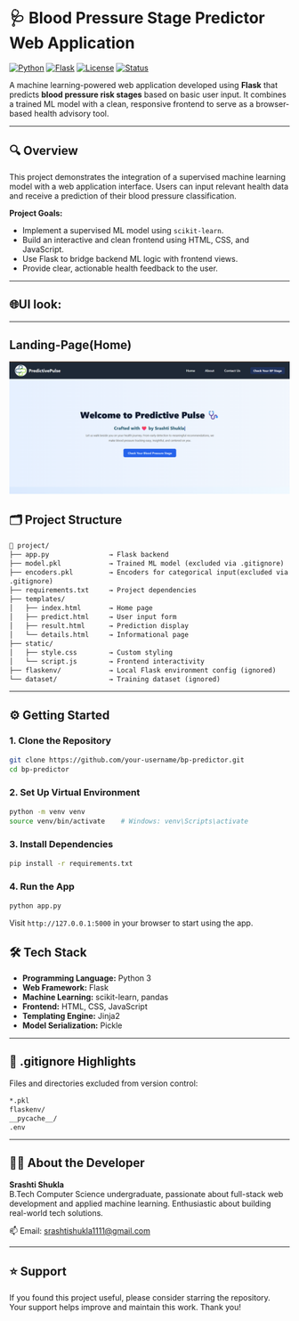 # 🩺 Blood Pressure Stage Predictor Web Application

[![Python](https://img.shields.io/badge/Python-3.10-blue.svg)](https://www.python.org/)
[![Flask](https://img.shields.io/badge/Flask-Web_Framework-000000.svg)](https://flask.palletsprojects.com/)
[![License](https://img.shields.io/badge/License-MIT-green.svg)](LICENSE)
[![Status](https://img.shields.io/badge/Status-Active-brightgreen.svg)]()

A machine learning-powered web application developed using **Flask** that predicts **blood pressure risk stages** based on basic user input. It combines a trained ML model with a clean, responsive frontend to serve as a browser-based health advisory tool.

---

## 🔍 Overview

This project demonstrates the integration of a supervised machine learning model with a web application interface. Users can input relevant health data and receive a prediction of their blood pressure classification.

**Project Goals:**

- Implement a supervised ML model using `scikit-learn`.
- Build an interactive and clean frontend using HTML, CSS, and JavaScript.
- Use Flask to bridge backend ML logic with frontend views.
- Provide clear, actionable health feedback to the user.

---

## 🌐UI look:

---
## Landing-Page(Home)
<img src="/static/WebsiteLook/Landing-HomePage.png">









## 🗂️ Project Structure

```
📁 project/
├── app.py               → Flask backend
├── model.pkl            → Trained ML model (excluded via .gitignore)
├── encoders.pkl         → Encoders for categorical input(excluded via .gitignore)
├── requirements.txt     → Project dependencies
├── templates/
│   ├── index.html       → Home page
│   ├── predict.html     → User input form
│   ├── result.html      → Prediction display
│   └── details.html     → Informational page
├── static/
│   ├── style.css        → Custom styling
│   └── script.js        → Frontend interactivity
├── flaskenv/            → Local Flask environment config (ignored)
└── dataset/             → Training dataset (ignored)
```

---

## ⚙️ Getting Started

### 1. Clone the Repository
```bash
git clone https://github.com/your-username/bp-predictor.git
cd bp-predictor
```

### 2. Set Up Virtual Environment
```bash
python -m venv venv
source venv/bin/activate    # Windows: venv\Scripts\activate
```

### 3. Install Dependencies
```bash
pip install -r requirements.txt
```

### 4. Run the App
```bash
python app.py
```

Visit `http://127.0.0.1:5000` in your browser to start using the app.


## 🛠️ Tech Stack

- **Programming Language:** Python 3
- **Web Framework:** Flask
- **Machine Learning:** scikit-learn, pandas
- **Frontend:** HTML, CSS, JavaScript
- **Templating Engine:** Jinja2
- **Model Serialization:** Pickle

---

## 📁 .gitignore Highlights

Files and directories excluded from version control:

```
*.pkl
flaskenv/
__pycache__/
.env
```

---

## 👩‍💻 About the Developer

**Srashti Shukla**  
B.Tech Computer Science undergraduate, passionate about full-stack web development and applied machine learning. Enthusiastic about building real-world tech solutions.

📫 Email: [srashtishukla1111@gmail.com](mailto:srashtishukla1111@gmail.com)  

---

## ⭐ Support

If you found this project useful, please consider starring the repository.  
Your support helps improve and maintain this work. Thank you!

